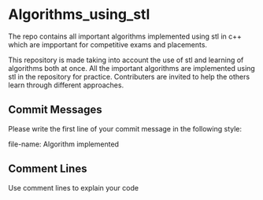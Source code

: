 # Algorithms_using_stl
The repo contains all important algorithms implemented using stl in c++ which are impportant for competitive exams and placements.

This repository is made taking into account the use of stl and learning of algorithms both at once. All the important algorithms are implemented using stl in the repository for practice. Contributers are invited to help the others learn through different approaches.

Commit Messages
-------------------------------------------------------------------------------------------
Please write the first line of your commit message in the following style:

file-name: Algorithm implemented



Comment Lines
-------------------------------------------------------------------------------------------
Use comment lines to explain your code
